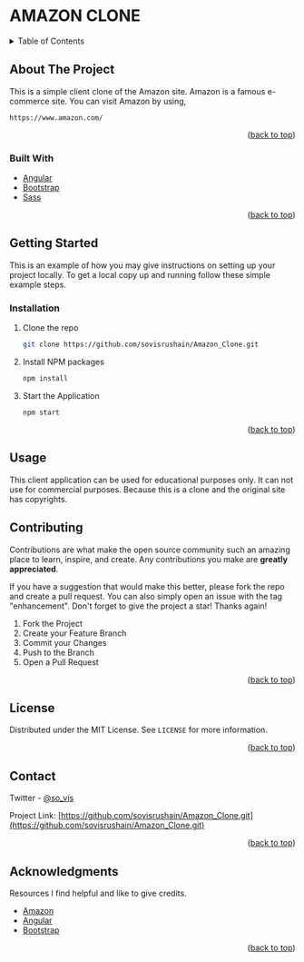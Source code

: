 <div id="top"></div>


# AMAZON CLONE


<!-- TABLE OF CONTENTS -->
<details>
  <summary>Table of Contents</summary>
  <ol>
    <li>
      <a href="#about-the-project">About The Project</a>
      <ul>
        <li><a href="#built-with">Built With</a></li>
      </ul>
    </li>
    <li>
      <a href="#getting-started">Getting Started</a>
      <ul>
        <li><a href="#prerequisites">Prerequisites</a></li>
        <li><a href="#installation">Installation</a></li>
      </ul>
    </li>
    <li><a href="#usage">Usage</a></li>
    <li><a href="#contributing">Contributing</a></li>
    <li><a href="#license">License</a></li>
    <li><a href="#contact">Contact</a></li>
    <li><a href="#acknowledgments">Acknowledgments</a></li>
  </ol>
</details>



<!-- ABOUT THE PROJECT -->
## About The Project


This is a simple client clone of the Amazon site. Amazon is a famous e-commerce site. You can visit Amazon by using,
```
https://www.amazon.com/
```


<p align="right">(<a href="#top">back to top</a>)</p>



### Built With

* [Angular](https://angular.io/)
* [Bootstrap](https://getbootstrap.com)
* [Sass](https://sass-lang.com/)

<p align="right">(<a href="#top">back to top</a>)</p>



<!-- GETTING STARTED -->
## Getting Started

This is an example of how you may give instructions on setting up your project locally.
To get a local copy up and running follow these simple example steps.


### Installation

1. Clone the repo
   ```sh
   git clone https://github.com/sovisrushain/Amazon_Clone.git
   ```
2. Install NPM packages
   ```sh
   npm install
   ```
3. Start the Application
   ```shell
   npm start
   ```

<p align="right">(<a href="#top">back to top</a>)</p>



<!-- USAGE EXAMPLES -->
## Usage

This client application can be used for educational purposes only. It can not use for commercial purposes. Because this is a clone and the original site has copyrights.




<!-- CONTRIBUTING -->
## Contributing

Contributions are what make the open source community such an amazing place to learn, inspire, and create. Any contributions you make are **greatly appreciated**.

If you have a suggestion that would make this better, please fork the repo and create a pull request. You can also simply open an issue with the tag "enhancement".
Don't forget to give the project a star! Thanks again!

1. Fork the Project
2. Create your Feature Branch
3. Commit your Changes
4. Push to the Branch
5. Open a Pull Request

<p align="right">(<a href="#top">back to top</a>)</p>



<!-- LICENSE -->
## License

Distributed under the MIT License. See `LICENSE` for more information.

<p align="right">(<a href="#top">back to top</a>)</p>



<!-- CONTACT -->
## Contact

Twitter - [@so_vis](https://twitter.com/so_vis)

Project Link: [https://github.com/sovisrushain/Amazon_Clone.git](https://github.com/sovisrushain/Amazon_Clone.git)

<p align="right">(<a href="#top">back to top</a>)</p>



<!-- ACKNOWLEDGMENTS -->
## Acknowledgments

Resources I find helpful and like to give credits.

* [Amazon](https://www.amazon.com/)
* [Angular](https://angular.io/)
* [Bootstrap](https://getbootstrap.com)


<p align="right">(<a href="#top">back to top</a>)</p>



